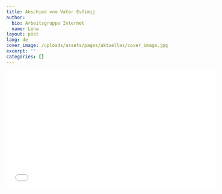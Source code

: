```yaml
---
title: Abschied vom Vater Evfimij
author:
  bio: Arbeitsgruppe Internet
  name: Lena
layout: post
lang: de
cover_image: /uploads/assets/pages/aktuelles/cover_image.jpg
excerpt: ''
categories: []
---
```

<iframe width="560" height="315" src="[https://www.youtube.com/embed/CngfG7SPE3U](https://www.youtube.com/embed/CngfG7SPE3U "https://www.youtube.com/embed/CngfG7SPE3U")" frameborder="0" allow="accelerometer; autoplay; encrypted-media; gyroscope; picture-in-picture" allowfullscreen></iframe>
